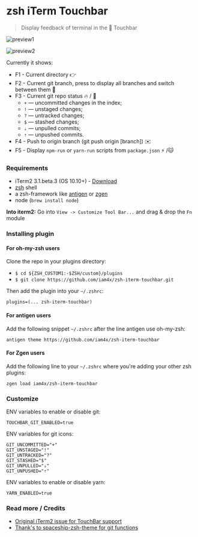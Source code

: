# zsh iTerm Touchbar

> Display feedback of terminal in the 🍏 Touchbar

![preview1](./preview1.jpg)

![preview2](./preview2.gif)

Currently it shows:

  * F1 - Current directory 👉
  * F2 - Current git branch, press to display all branches and switch between them 🎋
  * F3 - Current git repo status 🔥 / 🙌
    * `+` — uncommitted changes in the index;
    * `!` — unstaged changes;
    * `?` — untracked changes;
    * `$` — stashed changes;
    * `⇣` — unpulled commits;
    * `⇡` — unpushed commits.
  * F4 - Push to origin branch (git push origin [branch]) ✉️
  * F5 - Display `npm-run` or `yarn-run` scripts from `package.json` ⚡️ /🐱

### Requirements

* iTerm2 3.1.beta.3 (OS 10.10+) - [Download](https://www.iterm2.com/downloads.html)
* [zsh](http://www.zsh.org/) shell
* a zsh-framework like [antigen](http://antigen.sharats.me/) or [zgen](https://github.com/tarjoilija/zgen)
* node (`brew install node`)

**Into iterm2:** Go into `View -> Customize Tool Bar...` and drag & drop the `Fn` module

### Installing plugin

#### For oh-my-zsh users

Clone the repo in your plugins directory:

* `$ cd ${ZSH_CUSTOM1:-$ZSH/custom}/plugins`
* `$ git clone https://github.com/iam4x/zsh-iterm-touchbar.git`

Then add the plugin into your `~/.zshrc`:

```
plugins=(... zsh-iterm-touchbar)
```

#### For antigen users

Add the following snippet `~/.zshrc` after the line antigen use oh-my-zsh:

```
antigen theme https://github.com/iam4x/zsh-iterm-touchbar
```

#### For Zgen users

Add the following line to your `~/.zshrc` where you're adding your other zsh plugins:

```
zgen load iam4x/zsh-iterm-touchbar
```

### Customize

ENV variables to enable or disable git:

```shell
TOUCHBAR_GIT_ENABLED=true
```
ENV variables for git icons:

```shell
GIT_UNCOMMITTED="+"
GIT_UNSTAGED="!"
GIT_UNTRACKED="?"
GIT_STASHED="$"
GIT_UNPULLED="⇣"
GIT_UNPUSHED="⇡"
```

ENV variables to enable or disable yarn:

```shell
YARN_ENABLED=true
```

### Read more / Credits

* [Original iTerm2 issue for TouchBar support](https://gitlab.com/gnachman/iterm2/issues/5281)
* [Thank's to spaceship-zsh-theme for git functions](https://github.com/denysdovhan/spaceship-zsh-theme/blob/9dbaee2cc6cfe0ac407cf901ebb97894ed279660/spaceship.zsh#L143-L173)

